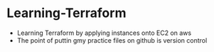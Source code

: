 # Learning-Terraform
- Learning Terraform by applying instances onto EC2 on aws
- The point of puttin gmy practice files on github is version control
